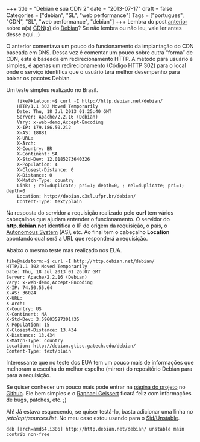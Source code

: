 +++
title = "Debian e sua CDN 2"
date = "2013-07-17"
draft = false
Categories = ["debian", "SL", "web performance"]
Tags = ["portugues", "CDN", "SL", "web performance", "debian"]
+++
Lembra do post
[anterior](http://www.fernandoike.com/2013/06/01/debian-e-sua-cdn-experimental/)
sobre a(s)
[CDN(s)](https://en.wikipedia.org/wiki/Content_delivery_network) do
[Debian](http://www.debian.org/)? Se não lembra ou não leu, vale ler
antes desse aqui. ;)

O anterior comentava um pouco do funcionamento da implantação do CDN
baseada em DNS. Dessa vez é comentar um pouco sobre outra “forma” de
CDN, esta é baseada em redirecionamento HTTP. A método para usuário é
simples, é apenas um redirecionamento (Código HTTP 302) para o local
onde o serviço identifica que o usuário terá melhor desempenho para
baixar os pacotes Debian.

Um teste simples realizado no Brasil.

```
    fike@klatoon:~$ curl -I http://http.debian.net/debian/
    HTTP/1.1 302 Moved Temporarily
    Date: Thu, 18 Jul 2013 01:25:40 GMT
    Server: Apache/2.2.16 (Debian)
    Vary: x-web-demo,Accept-Encoding
    X-IP: 179.186.50.212
    X-AS: 18881
    X-URL:
    X-Arch:
    X-Country: BR
    X-Continent: SA
    X-Std-Dev: 12.0185273640326
    X-Population: 4
    X-Closest-Distance: 0
    X-Distance: 0
    X-Match-Type: country
    Link: ; rel=duplicate; pri=1; depth=0, ; rel=duplicate; pri=1; depth=0
    Location: http://debian.c3sl.ufpr.br/debian/
    Content-Type: text/plain
```

Na resposta do servidor a requisição realizado pelo **curl** tem vários
cabeçalhos que ajudam entender o funcionamento. O servidor do
**http.debian.net** identifica o IP de origem da requisição, o país, o [Autonomous
System](https://en.wikipedia.org/wiki/Autonomous_System_(Internet))
(AS), etc. Ao final tem o cabeçalho **Location** apontando qual será a
URL que responderá a requisição.

Abaixo o mesmo teste mas realizado nos EUA.

    fike@midstorm:~$ curl -I http://http.debian.net/debian/
    HTTP/1.1 302 Moved Temporarily
    Date: Thu, 18 Jul 2013 01:26:07 GMT
    Server: Apache/2.2.16 (Debian)
    Vary: x-web-demo,Accept-Encoding
    X-IP: 74.50.55.64
    X-AS: 36024
    X-URL:
    X-Arch:
    X-Country: US
    X-Continent: NA
    X-Std-Dev: 3.59603587301!35
    X-Population: 15
    X-Closest-Distance: 13.434
    X-Distance: 13.434
    X-Match-Type: country
    Location: http://debian.gtisc.gatech.edu/debian/
    Content-Type: text/plain

Interessante que no teste dos EUA tem um pouco mais de informações que
melhoram a escolha do melhor espelho (mirror) do repositório Debian para
para a requisição.

Se quiser conhecer um pouco mais pode entrar na [página do
projeto](https://github.com/rgeissert/http-redirector/) no
[Github](http://github.com). Ele bem simples e o [Raphael
Geissert](http://rgeissert.blogspot.com.br/) ficará feliz com
informações de bugs, patches, etc. ;)

Ah! Já estava esquecendo, se quiser testá-lo, basta adicionar uma linha
no */etc/apt/sources.list*. No meu caso estou usando para o
[Sid/Unstable](http://www.debian.org/releases/sid/).

```
deb [arch=amd64,i386] http://http.debian.net/debian/ unstable main contrib non-free
```
